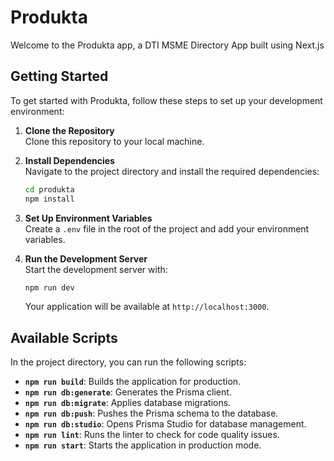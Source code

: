 # Produkta

Welcome to the Produkta app, a DTI MSME Directory App built using Next.js

## Getting Started

To get started with Produkta, follow these steps to set up your development environment:

1. **Clone the Repository**  
   Clone this repository to your local machine.

2. **Install Dependencies**  
   Navigate to the project directory and install the required dependencies:

   ```bash
   cd produkta
   npm install
   ```

3. **Set Up Environment Variables**  
   Create a `.env` file in the root of the project and add your environment variables.

4. **Run the Development Server**  
   Start the development server with:
   ```bash
   npm run dev
   ```
   Your application will be available at `http://localhost:3000`.

## Available Scripts

In the project directory, you can run the following scripts:

- **`npm run build`**: Builds the application for production.
- **`npm run db:generate`**: Generates the Prisma client.
- **`npm run db:migrate`**: Applies database migrations.
- **`npm run db:push`**: Pushes the Prisma schema to the database.
- **`npm run db:studio`**: Opens Prisma Studio for database management.
- **`npm run lint`**: Runs the linter to check for code quality issues.
- **`npm run start`**: Starts the application in production mode.
